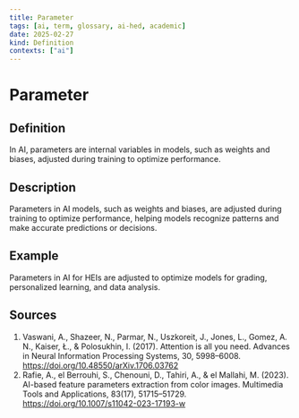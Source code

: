 ```yaml
---
title: Parameter
tags: [ai, term, glossary, ai-hed, academic]
date: 2025-02-27
kind: Definition
contexts: ["ai"]
---
```


# Parameter

## Definition
In AI, parameters are internal variables in models, such as weights and biases, adjusted during training to optimize performance.

## Description
Parameters in AI models, such as weights and biases, are adjusted during training to optimize performance, helping models recognize patterns and make accurate predictions or decisions.

## Example
Parameters in AI for HEIs are adjusted to optimize models for grading, personalized learning, and data analysis.

## Sources
1. Vaswani, A., Shazeer, N., Parmar, N., Uszkoreit, J., Jones, L., Gomez, A. N., Kaiser, Ł., & Polosukhin, I. (2017). Attention is all you need. Advances in Neural Information Processing Systems, 30, 5998–6008. https://doi.org/10.48550/arXiv.1706.03762 
2. Rafie, A., el Berrouhi, S., Chenouni, D., Tahiri, A., & el Mallahi, M. (2023). AI-based feature parameters extraction from color images. Multimedia Tools and Applications, 83(17), 51715–51729. https://doi.org/10.1007/s11042-023-17193-w 
